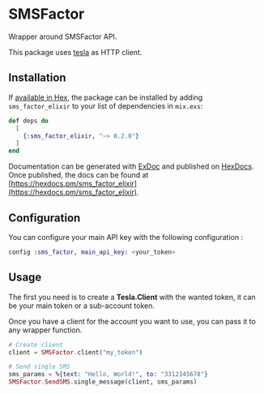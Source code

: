 # SMSFactor

Wrapper around SMSFactor API.

This package uses [tesla](https://github.com/teamon/tesla) as HTTP client.

## Installation

If [available in Hex](https://hex.pm/docs/publish), the package can be installed
by adding `sms_factor_elixir` to your list of dependencies in `mix.exs`:

```elixir
def deps do
  [
    {:sms_factor_elixir, "~> 0.2.0"}
  ]
end
```

Documentation can be generated with [ExDoc](https://github.com/elixir-lang/ex_doc)
and published on [HexDocs](https://hexdocs.pm). Once published, the docs can
be found at [https://hexdocs.pm/sms_factor_elixir](https://hexdocs.pm/sms_factor_elixir).

## Configuration

You can configure your main API key with the following configuration :

```elixir
config :sms_factor, main_api_key: <your_token>
```

## Usage

The first you need is to create a **Tesla.Client** with the wanted token, it can be your main token or a sub-account token.

Once you have a client for the account you want to use, you can pass it to any wrapper function.

```elixir
# Create client
client = SMSFactor.client("my_token")

# Send single SMS
sms_params = %{text: "Hello, World!", to: "3312345678"}
SMSFactor.SendSMS.single_message(client, sms_params)
```
